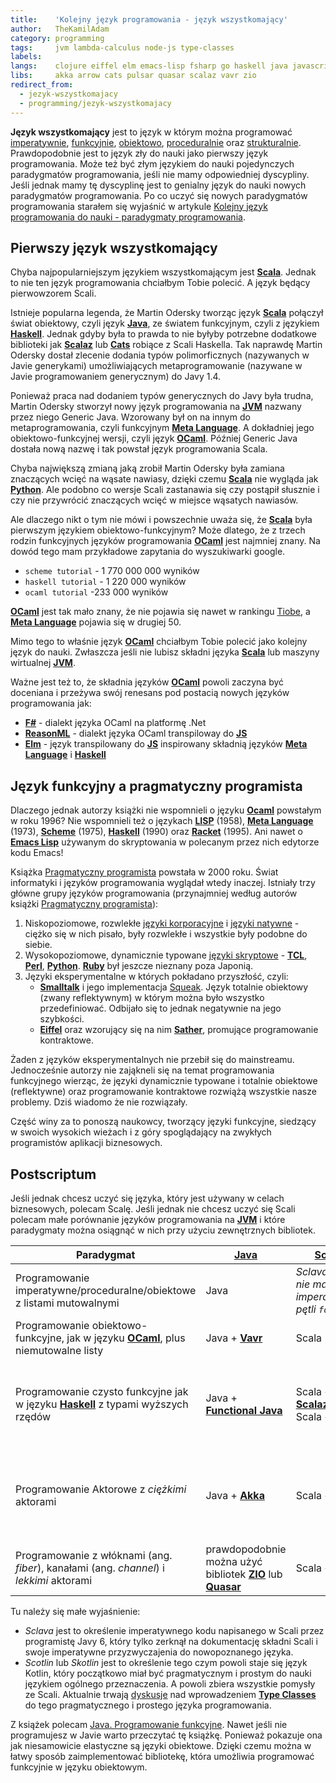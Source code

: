 ```yaml
---
title:    'Kolejny język programowania - język wszystkomający'
author:   TheKamilAdam
category: programming
tags:     jvm lambda-calculus node-js type-classes
labels:
langs:    clojure eiffel elm emacs-lisp fsharp go haskell java javascript kotlin lisp meta-language ocaml perl python racket reasonml ruby rust sather scala scheme smalltalk tcl
libs:     akka arrow cats pulsar quasar scalaz vavr zio
redirect_from:
  - jezyk-wszystkomajacy
  - programming/jezyk-wszystkomajacy
---
```


**Język wszystkomający** jest to język w którym można programować 
[imperatywnie], [funkcyjnie], [obiektowo], [proceduralnie] oraz [strukturalnie].
Prawdopodobnie jest to język zły do nauki jako pierwszy język programowania.
Może też być złym językiem do nauki pojedynczych paradygmatów programowania,
jeśli nie mamy odpowiedniej dyscypliny.
Jeśli jednak mamy tę dyscyplinę jest to genialny język do nauki nowych paradygmatów programowania.
Po co uczyć się nowych paradygmatów programowania starałem się wyjaśnić w artykule 
[Kolejny język programowania do nauki - paradygmaty programowania](/paradygmaty-programowania).

## Pierwszy język wszystkomający
Chyba najpopularniejszym językiem wszystkomającym jest **[Scala]**.
Jednak to nie ten język programowania chciałbym Tobie polecić.
A język będący pierwowzorem Scali.

Istnieje popularna legenda,
że Martin Odersky tworząc język **[Scala]** połączył świat obiektowy, czyli język **[Java]**, 
ze światem funkcyjnym, czyli z językiem **[Haskell]**.
Jednak gdyby była to prawda to nie byłyby potrzebne dodatkowe biblioteki jak **[Scalaz]** lub **[Cats]** robiące z Scali Haskella.
Tak naprawdę Martin Odersky dostał zlecenie dodania typów polimorficznych (nazywanych w Javie generykami)
umożliwiających metaprogramowanie (nazywane w Javie programowaniem generycznym) do Javy 1.4.

Ponieważ praca nad dodaniem typów generycznych do Javy była trudna,
Martin Odersky stworzył nowy język programowania na **[JVM]** nazwany przez niego Generic Java.
Wzorowany był on na innym do metaprogramowania,
czyli funkcyjnym **[Meta Language]**.
A dokładniej jego obiektowo-funkcyjnej wersji,
czyli język **[OCaml]**.
Później Generic Java dostała nową nazwę i tak powstał język programowania Scala.

Chyba największą zmianą jaką zrobił Martin Odersky była zamiana znaczących wcięć na wąsate nawiasy,
dzięki czemu **[Scala]** nie wygląda jak **[Python]**.
Ale podobno co wersje Scali zastanawia się czy postąpił słusznie
i czy nie przywrócić znaczących wcięć w miejsce wąsatych nawiasów.

Ale dlaczego nikt o tym nie mówi i powszechnie uważa się,
że **[Scala]** była pierwszym językiem obiektowo-funkcyjnym?
Może dlatego,
że z trzech rodzin funkcyjnych języków programowania **[OCaml]** jest najmniej znany.
Na dowód tego mam przykładowe zapytania do wyszukiwarki google. 
* `scheme tutorial` - 1 770 000 000 wyników
* `haskell tutorial` - 1 220 000 wyników
* `ocaml tutorial` -233 000 wyników

**[OCaml]** jest tak mało znany,
że nie pojawia się nawet w rankingu [Tiobe],
a **[Meta Language]** pojawia się w drugiej 50.

Mimo tego to właśnie język **[OCaml]** chciałbym Tobie polecić jako kolejny język do nauki.
Zwłaszcza jeśli nie lubisz składni języka **[Scala]** lub maszyny wirtualnej **[JVM]**.

Ważne jest też to,
że składnia języków **[OCaml]** powoli zaczyna być doceniana
i przeżywa swój renesans pod postacią nowych języków programowania jak:
* **[F#]** - dialekt języka OCaml na platformę .Net
* **[ReasonML]** - dialekt języka OCaml transpiloway do **[JS]**
* **[Elm]** - język transpilowany do **[JS]** inspirowany składnią języków **[Meta Language]** i **[Haskell]**

## Język funkcyjny a pragmatyczny programista

Dlaczego jednak autorzy książki nie wspomnieli o języku **[Ocaml]** powstałym w roku 1996?
Nie wspomnieli też o językach
**[LISP]** (1958), **[Meta Language]** (1973), **[Scheme]** (1975), **[Haskell]** (1990) oraz **[Racket]** (1995).
Ani nawet o **[Emacs Lisp]** używanym do skryptowania w polecanym przez nich edytorze kodu Emacs!

Książka [Pragmatyczny programista] powstała w 2000 roku.
Świat informatyki i języków programowania wyglądał wtedy inaczej.
Istniały trzy główne grupy języków programowania (przynajmniej według autorów książki [Pragmatyczny programista]):
1. Niskopoziomowe, rozwlekłe [języki korporacyjne](/jezyk-korporacyjny) i [języki natywne](/jezyk-natywny) -
   ciężko się w nich pisało, były rozwlekłe i wszystkie były podobne do siebie.
2. Wysokopoziomowe, dynamicznie typowane [języki skryptowe](/jezyk-skryptowy) - 
   **[TCL]**, **[Perl]**, **[Python]**.
   **[Ruby]** był jeszcze nieznany poza Japonią.
3. Języki eksperymentalne w których pokładano przyszłość, czyli:
   * **[Smalltalk]** i jego implementacja [Squeak]. 
     Język totalnie obiektowy (zwany reflektywnym) w którym można było wszystko przedefiniować.
     Odbijało się to jednak negatywnie na jego szybkości.
   * **[Eiffel]** oraz wzorujący się na nim **[Sather]**,
     promujące programowanie kontraktowe. 

Żaden z języków eksperymentalnych nie przebił się do mainstreamu.
Jednocześnie autorzy nie zająkneli się na temat programowania funkcyjnego wierząc,
że języki dynamicznie typowane i totalnie obiektowe (reflektywne) 
oraz programowanie kontraktowe rozwiążą wszystkie nasze problemy.
Dziś wiadomo że nie rozwiązały.

Część winy za to ponoszą naukowcy,
tworzący języki funkcyjne,
siedzący w swoich wysokich wieżach i z góry spoglądający na zwykłych programistów aplikacji biznesowych.

## Postscriptum

Jeśli jednak chcesz uczyć się języka,
który jest używany w celach biznesowych,
polecam Scalę.
Jeśli jednak nie chcesz uczyć się Scali polecam małe porównanie języków programowania na **[JVM]**
i które paradygmaty można osiągnąć w nich przy użyciu zewnętrznych bibliotek.

| Paradygmat | [Java] | [Scala] | [Kotlin] | [Clojure] |
| ------ | ------ | ------ | ------ | ------ |
| Programowanie imperatywne/proceduralne/obiektowe z listami mutowalnymi | Java | *Sclava, ale nie ma imperatywnej pętli `for`* | Kotlin, *ale nie ma imperatywnej pętli `for`* | *Nie można, listy w Clojure z założenia są niemutowalne* |
| Programowanie obiektowo-funkcyjne, jak w języku **[OCaml]**, plus niemutowalne listy | Java + **[Vavr]** | Scala | *Scotlin*, czyli Kotlin + Vavr-kotlin | Clojure |
| Programowanie czysto funkcyjne jak w języku **[Haskell]** z typami wyższych rzędów | Java + **[Functional Java]** | Scala + **[Scalaz]** lub Scala + **[Cats]** | Kotlin + **[ARROW]** | *Nie można, Clojure jest dynamicznie typowany. Ale trwają prace nad @TypedClojure* |
| Programowanie Aktorowe z *ciężkimi* aktorami | Java + **[Akka]** | Scala + **[Akka]** | Kotlin + **[Akka]** | *Nie widziałem. Autor języka Clojure ceni wyżej pamięć transakcyjną niż model aktorów* |
| Programowanie z włóknami (ang. *fiber*), kanałami (ang. *channel*) i *lekkimi* aktorami | prawdopodobnie można użyć bibliotek **[ZIO]** lub **[Quasar]** | Scala + **[ZIO]** | Kotlin + **[Quasar]** | Clojure + **[Pulsar]** |

Tu należy się małe wyjaśnienie:
* *Sclava* jest to określenie imperatywnego kodu napisanego w Scali przez programistę Javy 6,
  który tylko zerknął na dokumentację składni Scali
  i swoje imperatywne przyzwyczajenia do nowopoznanego języka.
* *Scotlin* lub *Skotlin* jest to określenie tego czym powoli staje się język Kotlin,
  który początkowo miał być pragmatycznym i prostym do nauki językiem ogólnego przeznaczenia.
  A powoli zbiera wszystkie pomysły ze Scali. 
  Aktualnie trwają [dyskusje](<https://discuss.kotlinlang.org/t/type-classes-in-kotlin/410/3>)
  nad wprowadzeniem **[Type Classes]** do tego pragmatycznego i prostego języka programowania.

Z książek polecam [Java. Programowanie funkcyjne].
Nawet jeśli nie programujesz w Javie warto przeczytać tę książkę.
Ponieważ pokazuje ona jak niesamowicie elastyczne są języki obiektowe.
Dzięki czemu można w łatwy sposób zaimplementować bibliotekę,
która umożliwia programować funkcyjnie w języku obiektowym.

[Clojure]: /posts-by-langs/clojure
[Eiffel]: /posts-by-langs/eiffel
[Elm]: /posts-by-langs/elm
[Emacs Lisp]: /posts-by-langs/emacs-lisp
[F#]: /posts-by-langs/fsharp
[Haskell]: /posts-by-langs/haskell
[Java]: /posts-by-langs/java
[JS]: /posts-by-langs/javascript
[Kotlin]: /posts-by-langs/kotlin
[LISP]: /posts-by-langs/lisp
[Meta Language]: /posts-by-langs/meta-language
[OCaml]: /posts-by-langs/ocaml
[Perl]: /posts-by-langs/perl
[Python]: /posts-by-langs/python
[Racket]: /posts-by-langs/racket
[ReasonML]: /posts-by-langs/resonml
[Ruby]: /posts-by-langs/ruby
[Sather]: /posts-by-langs/sather
[Scala]: /posts-by-langs/scala
[Scheme]: /posts-by-langs/scheme
[Smalltalk]: /posts-by-langs/smalltalk
[TCL]: /posts-by-langs/tcl

[Akka]: /posts-by-libs/akka
[ARROW]: /posts-by-libs/arrow
[Cats]: /posts-by-libs/cats
[Functional Java]: /posts-by-libs/functionaljava
[Pulsar]: posts-by-libs/pulsar
[Quasar]: posts-by-libs/quasar
[Scalaz]: /posts-by-libs/scalaz
[Vavr]: /posts-by-libs/vavr
[ZIO]: /posts-by-libs/zio

[JVM]: /posts-by-tags/jvm
[rachunek lambda]: /posts-by-tags/lambda-calculus
[node.js]: /posts-by-tags/node-js
[Type Classes]: /posts-by-tags/type-classes

[Java. Programowanie funkcyjne]: /read-books/java-programowanie-funkcyjne
[Pragmatyczny programista]: /read-books/pragmatyczny-programista

[Squeak]: https://pl.wikipedia.org/wiki/Squeak
[Tiobe]: https://www.tiobe.com/tiobe-index/

[imperatywnie]: https://pl.wikipedia.org/wiki/Programowanie_imperatywne
[funkcyjnie]: https://pl.wikipedia.org/wiki/Programowanie_funkcyjne
[obiektowo]: https://pl.wikipedia.org/wiki/Programowanie_obiektowe
[proceduralnie]: https://pl.wikipedia.org/wiki/Programowanie_proceduralne
[strukturalnie]: https://pl.wikipedia.org/wiki/Programowanie_strukturalne
